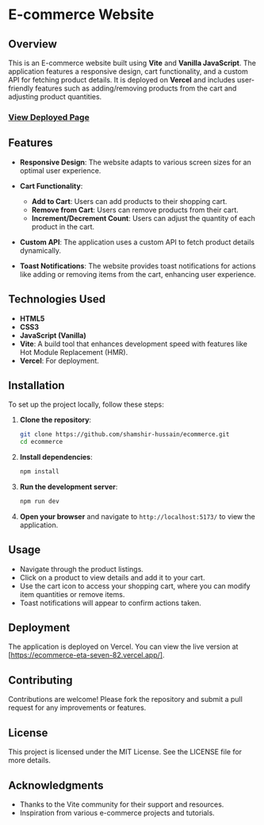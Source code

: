 # E-commerce Website

## Overview

This is an E-commerce website built using **Vite** and **Vanilla JavaScript**. The application features a responsive design, cart functionality, and a custom API for fetching product details. It is deployed on **Vercel** and includes user-friendly features such as adding/removing products from the cart and adjusting product quantities.

### [View Deployed Page](https://ecommerce-eta-seven-82.vercel.app/)

## Features

- **Responsive Design**: The website adapts to various screen sizes for an optimal user experience.
  
- **Cart Functionality**:
  - **Add to Cart**: Users can add products to their shopping cart.
  - **Remove from Cart**: Users can remove products from their cart.
  - **Increment/Decrement Count**: Users can adjust the quantity of each product in the cart.

- **Custom API**: The application uses a custom API to fetch product details dynamically.

- **Toast Notifications**: The website provides toast notifications for actions like adding or removing items from the cart, enhancing user experience.

## Technologies Used

- **HTML5**
- **CSS3**
- **JavaScript (Vanilla)**
- **Vite**: A build tool that enhances development speed with features like Hot Module Replacement (HMR).
- **Vercel**: For deployment.

## Installation

To set up the project locally, follow these steps:

1. **Clone the repository**:
   ```bash
   git clone https://github.com/shamshir-hussain/ecommerce.git
   cd ecommerce
   ```

2. **Install dependencies**:
   ```bash
   npm install
   ```

3. **Run the development server**:
   ```bash
   npm run dev
   ```

4. **Open your browser** and navigate to `http://localhost:5173/` to view the application.

## Usage

- Navigate through the product listings.
- Click on a product to view details and add it to your cart.
- Use the cart icon to access your shopping cart, where you can modify item quantities or remove items.
- Toast notifications will appear to confirm actions taken.

## Deployment

The application is deployed on Vercel. You can view the live version at [https://ecommerce-eta-seven-82.vercel.app/].

## Contributing

Contributions are welcome! Please fork the repository and submit a pull request for any improvements or features.

## License

This project is licensed under the MIT License. See the LICENSE file for more details.

## Acknowledgments

- Thanks to the Vite community for their support and resources.
- Inspiration from various e-commerce projects and tutorials.
